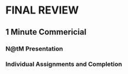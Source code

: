 # FINAL REVIEW

## 1 Minute Commericial

### N@tM Presentation

### Individual Assignments and Completion

